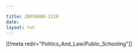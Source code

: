 ```yaml
---

title: 20050608-1129
date: 
layout: rut
---
```


[[!meta redir="Politics_And_Law/Public_Schooling"]]
